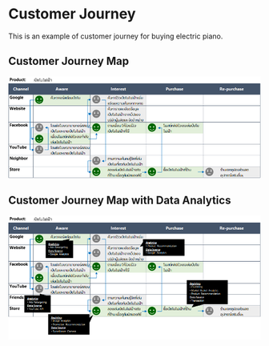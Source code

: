 # Customer Journey

This is an example of customer journey for buying electric piano.

## Customer Journey Map
![](https://github.com/ntc-namwong/BADS7105/blob/main/Homework%2004/Picture%204-1%20Customer%20Journey.png)

## Customer Journey Map with Data Analytics
![](https://github.com/ntc-namwong/BADS7105/blob/main/Homework%2004/Picture%204-2%20Customer%20Journey%20with%20Data%20Analytics%20to%20Improve%20the%20Journey.png)
